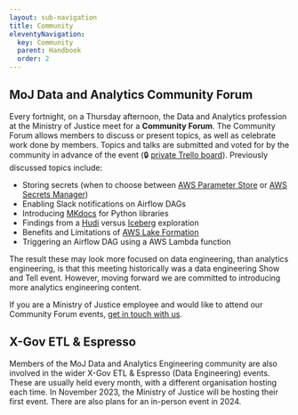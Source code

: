 ```yaml
---
layout: sub-navigation
title: Community
eleventyNavigation:
  key: Community
  parent: Handbook
  order: 2
---
```


## MoJ Data and Analytics Community Forum

Every fortnight, on a Thursday afternoon, the Data and Analytics profession at the Ministry of Justice meet for a **Community Forum**. The Community Forum allows members to discuss or present topics, as well as celebrate work done by members. Topics and talks are submitted and voted for by the community in advance of the event (🔒 [private Trello board](https://trello.com/b/EA20dYCk/data-and-analytics-engineering-community-forum)). Previously discussed topics include:
- Storing secrets (when to choose between [AWS Parameter Store](https://docs.aws.amazon.com/systems-manager/latest/userguide/systems-manager-parameter-store.html) or [AWS Secrets Manager](https://docs.aws.amazon.com/secretsmanager/latest/userguide/intro.html))
- Enabling Slack notifications on Airflow DAGs
- Introducing [MKdocs](https://www.mkdocs.org/) for Python libraries
- Findings from a [Hudi](https://hudi.apache.org/) versus [Iceberg](https://iceberg.apache.org/) exploration
- Benefits and Limitations of [AWS Lake Formation](https://aws.amazon.com/lake-formation/)
- Triggering an Airflow DAG using a AWS Lambda function

The result these may look more focused on data engineering, than analytics engineering, is that this meeting historically was a data engineering Show and Tell event. However, moving forward we are committed to introducing more analytics engineering content.

If you are a Ministry of Justice employee and would like to attend our Community Forum events, [get in touch with us](https://ministryofjustice.github.io/data-and-analytics-engineering/about/contact-us/).

## X-Gov ETL & Espresso

Members of the MoJ Data and Analytics Engineering community are also involved in the wider X-Gov ETL & Espresso (Data Engineering) events. These are usually held every month, with a different organisation hosting each time. In November 2023, the Ministry of Justice will be hosting their first event. There are also plans for an in-person event in 2024.  
